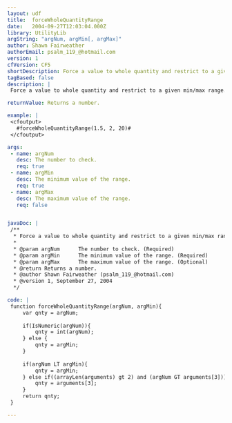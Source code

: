 ```yaml
---
layout: udf
title:  forceWholeQuantityRange
date:   2004-09-27T12:03:04.000Z
library: UtilityLib
argString: "argNum, argMin[, argMax]"
author: Shawn Fairweather
authorEmail: psalm_119_@hotmail.com
version: 1
cfVersion: CF5
shortDescription: Force a value to whole quantity and restrict to a given min/max range.
tagBased: false
description: |
 Force a value to whole quantity and restrict to a given min/max range.

returnValue: Returns a number.

example: |
 <cfoutput>
   #forceWholeQuantityRange(1.5, 2, 20)#
 </cfoutput>

args:
 - name: argNum
   desc: The number to check.
   req: true
 - name: argMin
   desc: The minimum value of the range.
   req: true
 - name: argMax
   desc: The maximum value of the range.
   req: false


javaDoc: |
 /**
  * Force a value to whole quantity and restrict to a given min/max range.
  * 
  * @param argNum      The number to check. (Required)
  * @param argMin      The minimum value of the range. (Required)
  * @param argMax      The maximum value of the range. (Optional)
  * @return Returns a number. 
  * @author Shawn Fairweather (psalm_119_@hotmail.com) 
  * @version 1, September 27, 2004 
  */

code: |
 function forceWholeQuantityRange(argNum, argMin){
     var qnty = argNum;
 
     if(IsNumeric(argNum)){
         qnty = int(argNum);
     } else {
         qnty = argMin;
     }
 
     if(argNum LT argMin){
         qnty = argMin;
     } else if((arrayLen(arguments) gt 2) and (argNum GT arguments[3])){
         qnty = arguments[3];                        
     }
     return qnty;
 }

---
```


